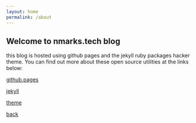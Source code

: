 ```yaml
---
layout: home
permalink: /about
---
```


## Welcome to nmarks.tech blog

this blog is hosted using github pages and the jekyll ruby packages hacker theme. You can find out more about these open source utilities at the links below:

[github.pages](https://pages.github.com/)

[jekyll](https://jekyllrb.com/)

[theme](https://pages-themes.github.io/hacker/)





[back](./)
